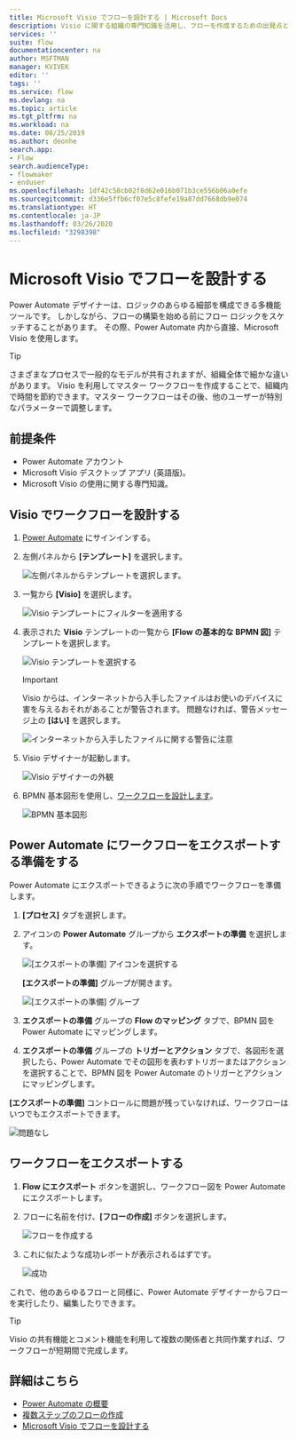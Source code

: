 ```yaml
---
title: Microsoft Visio でフローを設計する | Microsoft Docs
description: Visio に関する組織の専門知識を活用し、フローを作成するための出発点として一般的なモデルを構築します。
services: ''
suite: flow
documentationcenter: na
author: MSFTMAN
manager: KVIVEK
editor: ''
tags: ''
ms.service: flow
ms.devlang: na
ms.topic: article
ms.tgt_pltfrm: na
ms.workload: na
ms.date: 08/25/2019
ms.author: deonhe
search.app:
- Flow
search.audienceType:
- flowmaker
- enduser
ms.openlocfilehash: 1df42c58cb02f8d62e016b071b3ce556b06a0efe
ms.sourcegitcommit: d336e5ffb6cf07e5c8fefe19a87dd7668db9e074
ms.translationtype: HT
ms.contentlocale: ja-JP
ms.lasthandoff: 03/26/2020
ms.locfileid: "3298398"
---
```

# <a name="design-flows-in-microsoft-visio"></a>Microsoft Visio でフローを設計する


Power Automate デザイナーは、ロジックのあらゆる細部を構成できる多機能ツールです。 しかしながら、フローの構築を始める前にフロー ロジックをスケッチすることがあります。 その際、Power Automate 内から直接、Microsoft Visio を使用します。

>[!TIP]
> さまざまなプロセスで一般的なモデルが共有されますが、組織全体で細かな違いがあります。 Visio を利用してマスター ワークフローを作成することで、組織内で時間を節約できます。マスター ワークフローはその後、他のユーザーが特別なパラメーターで調整します。

## <a name="prerequisites"></a>前提条件

- Power Automate アカウント
- Microsoft Visio デスクトップ アプリ (英語版)。
- Microsoft Visio の使用に関する専門知識。

## <a name="design-a-workflow-in-visio"></a>Visio でワークフローを設計する

1. [Power Automate](https://flow.microsoft.com) にサインインする。
1. 左側パネルから **[テンプレート]** を選択します。

     ![左側パネルからテンプレートを選択します。](./media/visio-flows/templates-from-left-panel.png)

1. 一覧から **[Visio]** を選択します。

     ![Visio テンプレートにフィルターを適用する](./media/visio-flows/select-visio.png) 

1. 表示された **Visio** テンプレートの一覧から **[Flow の基本的な BPMN 図]** テンプレートを選択します。

     ![Visio テンプレートを選択する](./media/visio-flows/visio-templates.png) 

     >[!IMPORTANT]
     >Visio からは、インターネットから入手したファイルはお使いのデバイスに害を与えるおそれがあることが警告されます。 問題なければ、警告メッセージ上の **[はい]** を選択します。

     ![インターネットから入手したファイルに関する警告に注意](./media/visio-flows/visio-warning.png)

1. Visio デザイナーが起動します。

     ![Visio デザイナーの外観](./media/visio-flows/visio-designer.png)


1. BPMN 基本図形を使用し、[ワークフローを設計します](https://support.office.com/article/design-a-microsoft-flow-in-visio-35f0c9a9-912b-486d-88f7-4fc68013ad1a)。

   ![BPMN 基本図形](./media/visio-flows/bpmn-basic-shapes.png)

## <a name="prepare-to-export-your-workflow-to-power-automate"></a>Power Automate にワークフローをエクスポートする準備をする

Power Automate にエクスポートできるように次の手順でワークフローを準備します。

1. **[プロセス]** タブを選択します。
1. アイコンの **Power Automate** グループから **エクスポートの準備** を選択します。

   ![[エクスポートの準備] アイコンを選択する](./media/visio-flows/prepare-export-icon.png)
   
   **[エクスポートの準備]** グループが開きます。

   ![[エクスポートの準備] グループ](./media/visio-flows/prepare-export-group.png)

1. **エクスポートの準備** グループの **Flow のマッピング** タブで、BPMN 図を Power Automate にマッピングします。 

1. **エクスポートの準備** グループの **トリガーとアクション** タブで、各図形を選択したら、Power Automate でその図形を表わすトリガーまたはアクションを選択することで、BPMN 図を Power Automate のトリガーとアクションにマッピングします。

**[エクスポートの準備]** コントロールに問題が残っていなければ、ワークフローはいつでもエクスポートできます。

![問題なし](./media/visio-flows/prepare-export-no-issues.png) 

## <a name="export-your-workflow"></a>ワークフローをエクスポートする
1. **Flow にエクスポート** ボタンを選択し、ワークフロー図を Power Automate にエクスポートします。
1. フローに名前を付け、**[フローの作成]** ボタンを選択します。
   
   ![フローを作成する](./media/visio-flows/export-create-flow.png)

1. これに似たような成功レポートが表示されるはずです。

    ![成功](./media/visio-flows/export-create-flow-success.png)

これで、他のあらゆるフローと同様に、Power Automate デザイナーからフローを実行したり、編集したりできます。

>[!TIP]
> Visio の共有機能とコメント機能を利用して複数の関係者と共同作業すれば、ワークフローが短期間で完成します。

## <a name="learn-more"></a>詳細はこちら

- [Power Automate の概要](getting-started.md) 
- [複数ステップのフローの作成](multi-step-logic-flow.md)
- [Microsoft Visio でフローを設計する](https://support.office.com/article/design-a-microsoft-flow-in-visio-35f0c9a9-912b-486d-88f7-4fc68013ad1a)

     
